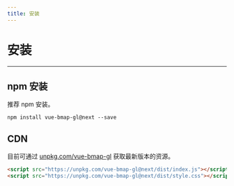```yaml
---
title: 安装
---
```


# 安装

---

## npm 安装

推荐 npm 安装。

```
npm install vue-bmap-gl@next --save
```

## CDN

目前可通过 [unpkg.com/vue-bmap-gl](https://unpkg.com/vue-bmap-gl@next/dist/index.js) 获取最新版本的资源。

```html
<script src="https://unpkg.com/vue-bmap-gl@next/dist/index.js"></script>
<script src="https://unpkg.com/vue-bmap-gl@next/dist/style.css"></script>
```
